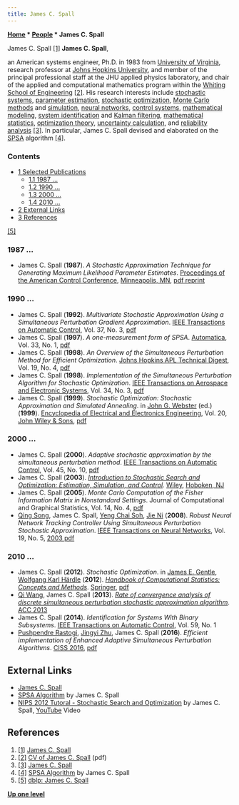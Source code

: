 ```yaml
---
title: James C. Spall
---
```

**[Home](Home "Home") \* [People](People "People") \* James C. Spall**



 [](http://www.ams.jhu.edu/~spall/Personal/) James C. Spall <a id="cite-note-1" href="#cite-ref-1">[1]</a> 
**James C. Spall**,  

an American systems engineer, Ph.D. in 1983 from [University of Virginia](https://en.wikipedia.org/wiki/University_of_Virginia), research professor at [Johns Hopkins University](https://en.wikipedia.org/wiki/Johns_Hopkins_University), 
and member of the principal professional staff at the JHU applied physics laboratory, and chair of the applied and computational mathematics program within the [Whiting School of Engineering](https://en.wikipedia.org/wiki/Whiting_School_of_Engineering) <a id="cite-note-2" href="#cite-ref-2">[2]</a>. His research interests include [stochastic systems](https://en.wikipedia.org/wiki/Stochastic_process), [parameter estimation](https://en.wikipedia.org/wiki/Estimation_theory), [stochastic optimization](https://en.wikipedia.org/wiki/Stochastic_optimization), [Monte Carlo methods](https://en.wikipedia.org/wiki/Monte_Carlo_method) and [simulation](https://en.wikipedia.org/wiki/Simulation), [neural networks](Neural_Networks "Neural Networks"), [control systems](https://en.wikipedia.org/wiki/Control_system), [mathematical modeling](https://en.wikipedia.org/wiki/Mathematical_model), [system identification](https://en.wikipedia.org/wiki/System_identification) and [Kalman filtering](https://en.wikipedia.org/wiki/Kalman_filter), [mathematical statistics](https://en.wikipedia.org/wiki/Mathematical_statistics), [optimization theory](https://en.wikipedia.org/wiki/Mathematical_optimization), [uncertainty calculation](https://en.wikipedia.org/wiki/Uncertainty), and [reliability analysis](https://en.wikipedia.org/wiki/Reliability_engineering) <a id="cite-note-3" href="#cite-ref-3">[3]</a>. In particular, James C. Spall devised and elaborated on the [SPSA](SPSA "SPSA") algorithm <a id="cite-note-4" href="#cite-ref-4">[4]</a>. 



### Contents


* [1 Selected Publications](#selected-publications)
	+ [1.1 1987 ...](#1987-...)
	+ [1.2 1990 ...](#1990-...)
	+ [1.3 2000 ...](#2000-...)
	+ [1.4 2010 ...](#2010-...)
* [2 External Links](#external-links)
* [3 References](#references)






<a id="cite-note-5" href="#cite-ref-5">[5]</a>



### 1987 ...


* James C. Spall (**1987**). *A Stochastic Approximation Technique for Generating Maximum Likelihood Parameter Estimates*. [Proceedings of the American Control Conference](http://ieeexplore.ieee.org/xpl/mostRecentIssue.jsp?punumber=4789283), [Minneapolis, MN](https://en.wikipedia.org/wiki/Minneapolis), [pdf reprint](http://www.jhuapl.edu/spsa/PDF-SPSA/Spall_A_Stochastic_Approximation.PDF)


### 1990 ...


* James C. Spall (**1992**). *Multivariate Stochastic Approximation Using a Simultaneous Perturbation Gradient Approximation*. [IEEE Transactions on Automatic Control](IEEE#TAC "IEEE"), Vol. 37, No. 3, [pdf](https://www.jhuapl.edu/spsa/PDF-SPSA/Spall_TAC92.pdf)
* James C. Spall (**1997**). *A one-measurement form of SPSA*. [Automatica](http://www.journals.elsevier.com/automatica), Vol. 33, No. 1, [pdf](http://www.jhuapl.edu/spsa/PDF-SPSA/automatica97_one_measSPSA.pdf)
* James C. Spall (**1998**). *An Overview of the Simultaneous Perturbation Method for Efficient Optimization*. [Johns Hopkins APL Technical Digest](http://www.jhuapl.edu/techdigest/), Vol. 19, No. 4, [pdf](http://www.jhuapl.edu/spsa/PDF-SPSA/Spall_An_Overview.PDF)
* James C. Spall (**1998**). *Implementation of the Simultaneous Perturbation Algorithm for Stochastic Optimization*. [IEEE Transactions on Aerospace and Electronic Systems](IEEE#TOCAES "IEEE"), Vol. 34, No. 3, [pdf](http://www.jhuapl.edu/spsa/PDF-SPSA/Spall_Implementation_of_the_Simultaneous.PDF)
* James C. Spall (**1999**). *Stochastic Optimization: Stochastic Approximation and Simulated Annealing*. in [John G. Webster](https://en.wikipedia.org/wiki/John_G._Webster) (ed.) (**1999**). [Encyclopedia of Electrical and Electronics Engineering](http://onlinelibrary.wiley.com/book/10.1002/047134608X), Vol. 20, [John Wiley & Sons](https://en.wikipedia.org/wiki/John_Wiley_%26_Sons), [pdf](http://www.jhuapl.edu/spsa/PDF-SPSA/Spall_Stochastic_Optimization.PDF)


### 2000 ...


* James C. Spall (**2000**). *Adaptive stochastic approximation by the simultaneous perturbation method*. [IEEE Transactions on Automatic Control](IEEE#TAC "IEEE"), Vol. 45, No. 10, [pdf](http://www.jhuapl.edu/spsa/PDF-SPSA/Spall_TAC00.pdf)
* James C. Spall (**2003**). *[Introduction to Stochastic Search and Optimization: Estimation, Simulation, and Control](https://www.jhuapl.edu/ISSO/)*. [Wiley](https://en.wikipedia.org/wiki/John_Wiley_%26_Sons), [Hoboken, NJ](https://en.wikipedia.org/wiki/Hoboken,_New_Jersey)
* James C. Spall (**2005**). *Monte Carlo Computation of the Fisher Information Matrix in Nonstandard Settings*. Journal of Computational and Graphical Statistics, Vol. 14, No. 4, [pdf](http://www.jhuapl.edu/SPSA/PDF-SPSA/Spall_JCGS05_000.pdf)
* [Qing Song](https://dblp.uni-trier.de/pers/hd/s/Song_0001:Qing), James C. Spall, [Yeng Chai Soh](http://dblp.uni-trier.de/pers/hd/s/Soh:Yeng_Chai), [Jie Ni](http://dblp.uni-trier.de/pers/hd/n/Ni:Jie) (**2008**). *Robust Neural Network Tracking Controller Using Simultaneous Perturbation Stochastic Approximation*. [IEEE Transactions on Neural Networks](IEEE#NN "IEEE"), Vol. 19, No. 5, [2003 pdf](https://pdfs.semanticscholar.org/3f2a/4d69ca8adbbc072d82af58b3c750621d36ab.pdf)


### 2010 ...


* James C. Spall (**2012**). *Stochastic Optimization*. in [James E. Gentle](Mathematician#JEGentle "Mathematician"), [Wolfgang Karl Härdle](Mathematician#WKHaerdle "Mathematician") (**2012**). *[Handbook of Computational Statistics: Concepts and Methods](https://www.springer.com/gp/book/9783642215506)*. [Springer](https://en.wikipedia.org/wiki/Springer_Science%2BBusiness_Media), [pdf](http://www.jhuapl.edu/spsa/Comp_Stat_handbook_2nd-edition_Spall.pdf)
* [Qi Wang](index.php?title=Qi_Wang&action=edit&redlink=1 "Qi Wang (page does not exist)"), James C. Spall (**2013**). *[Rate of convergence analysis of discrete simultaneous perturbation stochastic approximation algorithm](https://ieeexplore.ieee.org/document/6580576)*. [ACC 2013](https://dblp.uni-trier.de/db/conf/amcc/acc2013.html)
* James C. Spall (**2014**). *Identification for Systems With Binary Subsystems*. [IEEE Transactions on Automatic Control](IEEE#TAC "IEEE"), Vol. 59, No. 1
* [Pushpendre Rastogi](https://scholar.google.com/citations?user=nqDASHMAAAAJ), [Jingyi Zhu](https://dblp.uni-trier.de/pers/hd/z/Zhu:Jingyi), James C. Spall (**2016**). *Efficient implementation of Enhanced Adaptive Simultaneous Perturbation Algorithms*. [CISS 2016](http://dblp.uni-trier.de/db/conf/ciss/ciss2016.html#RastogiZS16), [pdf](http://www.cs.jhu.edu/~prastog3/res/rastogi2016efficient.pdf)


## External Links


* [James C. Spall](http://www.ams.jhu.edu/~spall/Personal/)
* [SPSA Algorithm](http://www.jhuapl.edu/spsa/) by James C. Spall
* [NIPS 2012 Tutoral - Stochastic Search and Optimization](https://youtu.be/kVJQkmYU2VA) by James C. Spall, [YouTube](https://en.wikipedia.org/wiki/YouTube) Video


 
## References


1. <a id="cite-ref-1" href="#cite-note-1">[1]</a> [James C. Spall](http://www.ams.jhu.edu/~spall/Personal/)
2. <a id="cite-ref-2" href="#cite-note-2">[2]</a> [CV of James C. Spall](http://www.ams.jhu.edu/~spall/Personal/Spall_CV.pdf) (pdf)
3. <a id="cite-ref-3" href="#cite-note-3">[3]</a> [James C. Spall](http://www.ams.jhu.edu/~spall/Personal/)
4. <a id="cite-ref-4" href="#cite-note-4">[4]</a> [SPSA Algorithm](http://www.jhuapl.edu/spsa/) by James C. Spall
5. <a id="cite-ref-5" href="#cite-note-5">[5]</a> [dblp: James C. Spall](https://dblp.uni-trier.de/pers/hd/s/Spall:James_C=)

**[Up one level](People "People")**







 
